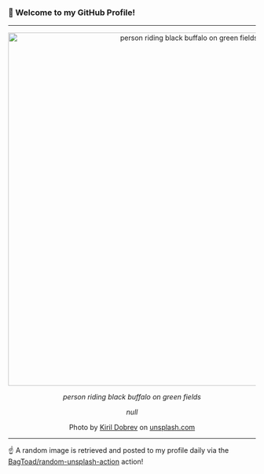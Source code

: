 ### 👋 Welcome to my GitHub Profile!

----

<div align="center">
  <img width="720" src="https://images.unsplash.com/photo-1555980483-93e7b3529e1a?crop=entropy&cs=tinysrgb&fit=max&fm=jpg&ixid=M3w1NTI0OTR8MHwxfHJhbmRvbXx8fHx8fHx8fDE3NDQwMDY0NDd8&ixlib=rb-4.0.3&q=80&w=1080" alt="person riding black buffalo on green fields">
  
  <em>person riding black buffalo on green fields</em>
  
  <em>null</em>
  
  Photo by [Kiril Dobrev](https://www.instagram.com/kiril_dobrev/) on [unsplash.com](https://unsplash.com/)
</div>

----

☝️ A random image is retrieved and posted to my profile daily via the [BagToad/random-unsplash-action](https://github.com/BagToad/random-unsplash-action) action!
